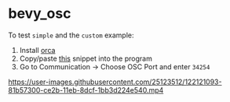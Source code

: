 
# bevy_osc

To test `simple` and the `custom` example:
1. Install [orca](https://hundredrabbits.itch.io/orca)
2. Copy/paste [this](https://git.sr.ht/~rabbits/orca-examples/tree/master/basics/_osc.orca) snippet into the program 
3. Go to Communication -> Choose OSC Port and enter `34254`

https://user-images.githubusercontent.com/25123512/122121093-81b57300-ce2b-11eb-8dcf-1bb3d224e540.mp4
